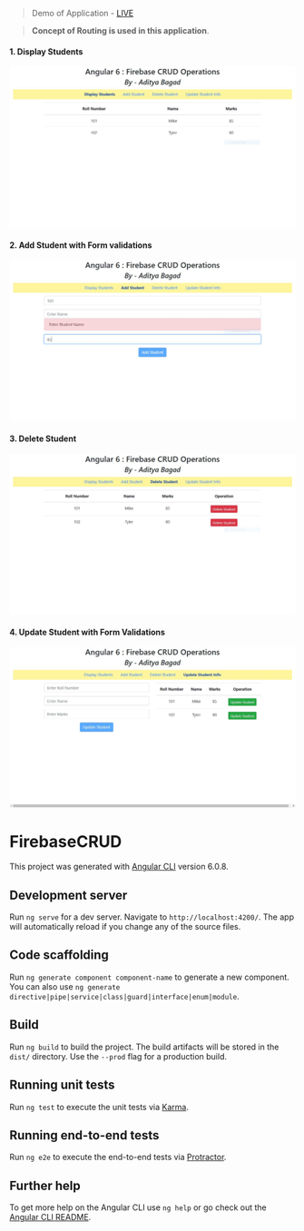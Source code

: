 > Demo of Application - [LIVE](https://angularfire-86902.firebaseapp.com)

> **Concept of Routing is used in this application**.

#### 1. Display Students
![fbdisp](fbdisp.JPG "fbdisp")

#### 2. Add Student with Form validations
![fbadd](fbadd.JPG "fbadd")

#### 3. Delete Student
![fbdel](fbdel.JPG "fbdel")

#### 4. Update Student with Form Validations
![fbupdate](fbupdate.JPG "fbupdate")


# FirebaseCRUD

This project was generated with [Angular CLI](https://github.com/angular/angular-cli) version 6.0.8.

## Development server

Run `ng serve` for a dev server. Navigate to `http://localhost:4200/`. The app will automatically reload if you change any of the source files.

## Code scaffolding

Run `ng generate component component-name` to generate a new component. You can also use `ng generate directive|pipe|service|class|guard|interface|enum|module`.

## Build

Run `ng build` to build the project. The build artifacts will be stored in the `dist/` directory. Use the `--prod` flag for a production build.

## Running unit tests

Run `ng test` to execute the unit tests via [Karma](https://karma-runner.github.io).

## Running end-to-end tests

Run `ng e2e` to execute the end-to-end tests via [Protractor](http://www.protractortest.org/).

## Further help

To get more help on the Angular CLI use `ng help` or go check out the [Angular CLI README](https://github.com/angular/angular-cli/blob/master/README.md).
